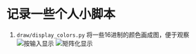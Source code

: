 # 记录一些个人小脚本

1. `draw/display_colors.py` 将一些16进制的颜色画成图，便于观察
    ![按输入显示](http://ovl5c7q3s.bkt.clouddn.com/17-9-13/88518911.jpg)
    ![矩阵化显示](http://ovl5c7q3s.bkt.clouddn.com/17-9-13/41840581.jpg)
